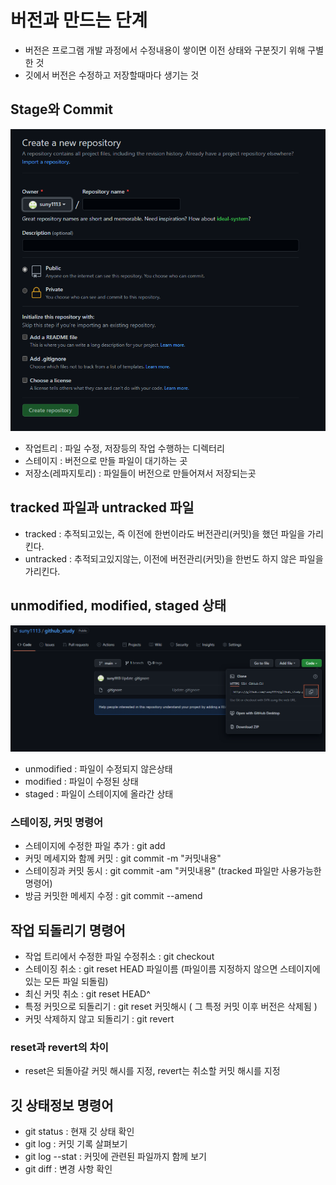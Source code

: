# 버전과 만드는 단계
- 버전은 프로그램 개발 과정에서 수정내용이 쌓이면 이전 상태와 구분짓기 위해 구별한 것
- 깃에서 버전은 수정하고 저장할때마다 생기는 것

## Stage와 Commit
![git01](./images/git01.png)

- 작업트리 : 파일 수정, 저장등의 작업 수행하는 디렉터리
- 스테이지 : 버전으로 만들 파일이 대기하는 곳
- 저장소(레파지토리) : 파일들이 버전으로 만들어져서 저장되는곳

## tracked 파일과 untracked 파일
- tracked : 추적되고있는, 즉 이전에 한번이라도 버전관리(커밋)을 했던 파일을 가리킨다.
- untracked : 추적되고있지않는, 이전에 버전관리(커밋)을 한번도 하지 않은 파일을 가리킨다.

## unmodified, modified, staged 상태
![git02](./images/git02.png)

- unmodified : 파일이 수정되지 않은상태
- modified : 파일이 수정된 상태
- staged : 파일이 스테이지에 올라간 상태



### 스테이징, 커밋 명령어
- 스테이지에 수정한 파일 추가 : git add
- 커밋 메세지와 함께 커밋 : git commit -m "커밋내용"
- 스테이징과 커밋 동시 : git commit -am "커밋내용" (tracked 파일만 사용가능한 명령어) 
- 방금 커밋한 메세지 수정 : git commit --amend

## 작업 되돌리기 명령어
- 작업 트리에서 수정한 파일 수정취소 : git checkout
- 스테이징 취소 : git reset HEAD 파일이름 (파일이름 지정하지 않으면 스테이지에 있는 모든 파일 되돌림)
- 최신 커밋 취소 : git reset HEAD^
- 특정 커밋으로 되돌리기 : git reset 커밋해시 ( 그 특정 커밋 이후 버전은 삭제됨 )
- 커밋 삭제하지 않고 되돌리기 : git revert

### reset과 revert의 차이
- reset은 되돌아갈 커밋 해시를 지정, revert는 취소할 커밋 해시를 지정


## 깃 상태정보 명령어
- git status : 현재 깃 상태 확인
- git log : 커밋 기록 살펴보기
- git log --stat : 커밋에 관련된 파일까지 함께 보기
- git diff : 변경 사항 확인

